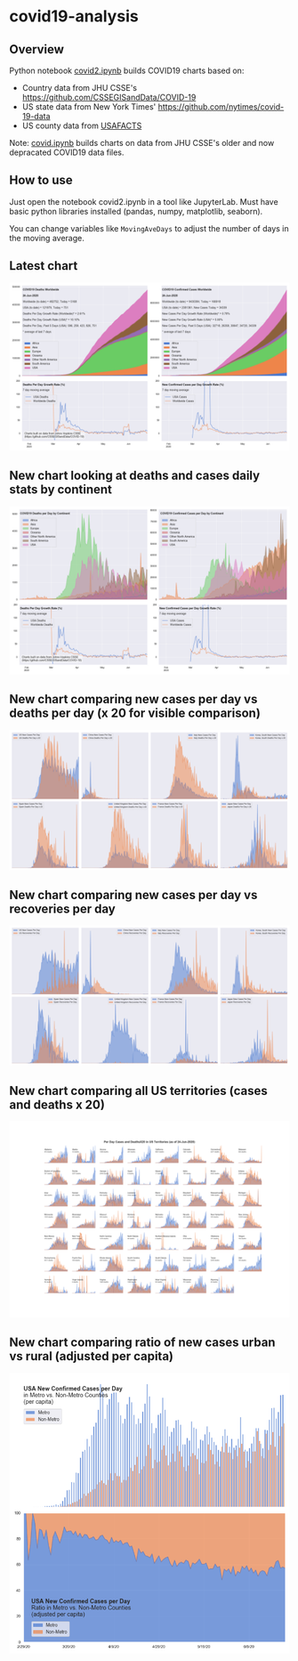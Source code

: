 # covid19-analysis

## Overview
Python notebook [covid2.ipynb](https://github.com/danlaw/covid19-analysis/blob/master/covid2.ipynb) builds COVID19 charts based on:
* Country data from JHU CSSE's https://github.com/CSSEGISandData/COVID-19
* US state data from New York Times' https://github.com/nytimes/covid-19-data
* US county data from [USAFACTS](https://usafacts.org/visualizations/coronavirus-covid-19-spread-map/)

Note: [covid.ipynb](https://github.com/danlaw/covid19-analysis/blob/master/covid.ipynb) builds charts on data from JHU CSSE's older and now depracated COVID19 data files.

## How to use
Just open the notebook covid2.ipynb in a tool like JupyterLab. Must have basic python libraries installed (pandas, numpy, matplotlib, seaborn).

You can change variables like ``MovingAveDays`` to adjust the number of days in the moving average.

## Latest chart
![Latest chart](charts/20200624-covid19-chart.png)

## New chart looking at deaths and cases daily stats by continent
![Comparison chart](charts/20200624-covid19-chart-perday.png)

## New chart comparing new cases per day vs deaths per day (x 20 for visible comparison)
![Comparison chart](charts/20200624-comparison-chart.png)

## New chart comparing new cases per day vs recoveries per day
![Recovery chart](charts/20200624-comparison-recovery-chart.png)

## New chart comparing all US territories (cases and deaths x 20)
![Territories chart](charts/20200624-compare-US-territories.png)

## New chart comparing ratio of new cases urban vs rural (adjusted per capita)
![Urban rural per capita chart](charts/20200624-US-counties-urban-vs-rural-per-capita.png)